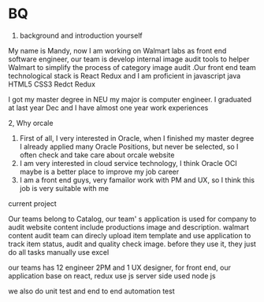 # BQ

1. background and introduction yourself

My name is Mandy, now I am working on Walmart labs as front end software engineer, our team is develop internal image audit tools to helper Walmart to simplify the process of category image audit  .Our front end team technological stack is React Redux and I am proficient in javascript java  HTML5 CSS3 Redct Redux 

I got my master degree in NEU my major is computer engineer. I graduated at last year Dec and I have almost one year work experiences 

2, Why orcale

1. First of all, I very interested in Oracle, when I finished my master degree I already applied many Oracle Positions, but never be selected, so I often check and take care about orcale website
2. I am very interested in cloud service technology, I think Oracle OCI maybe is a better place to improve my job career 
3. I am a front end guys, very famailor work with PM and UX, so I think this job is very suitable with me



current project

Our teams belong to Catalog, our team' s application is used for company to audit website content include productions image and description. walmart content audit team can direcly upload  item template and use application to track item status, audit and quality check image. before they use it, they just do all tasks manually use excel 

our teams has 12 engineer 2PM and 1 UX designer, for front end, our application base on react, redux use js server side used node js

we also do unit test and end to end automation test 



  





